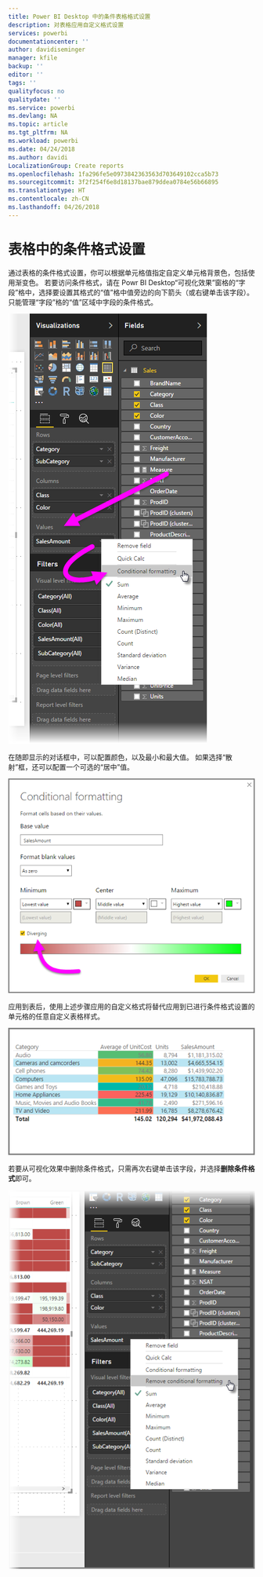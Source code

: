 ```yaml
---
title: Power BI Desktop 中的条件表格格式设置
description: 对表格应用自定义格式设置
services: powerbi
documentationcenter: ''
author: davidiseminger
manager: kfile
backup: ''
editor: ''
tags: ''
qualityfocus: no
qualitydate: ''
ms.service: powerbi
ms.devlang: NA
ms.topic: article
ms.tgt_pltfrm: NA
ms.workload: powerbi
ms.date: 04/24/2018
ms.author: davidi
LocalizationGroup: Create reports
ms.openlocfilehash: 1fa296fe5e0973842363563d703649102cca5b73
ms.sourcegitcommit: 3f2f254f6e8d18137bae879ddea0784e56b66895
ms.translationtype: HT
ms.contentlocale: zh-CN
ms.lasthandoff: 04/26/2018
---
```

# <a name="conditional-formatting-in-tables"></a>表格中的条件格式设置
通过表格的条件格式设置，你可以根据单元格值指定自定义单元格背景色，包括使用渐变色。 若要访问条件格式，请在 Powr BI Desktop“可视化效果”窗格的“字段”格中，选择要设置其格式的“值”格中值旁边的向下箭头（或右键单击该字段）。 只能管理“字段”格的“值”区域中字段的条件格式。

![](media/desktop-conditional-table-formatting/table-formatting_1.png)

在随即显示的对话框中，可以配置颜色，以及最小和最大值。 如果选择“散射”框，还可以配置一个可选的“居中”值。

![](media/desktop-conditional-table-formatting/table-formatting_2.png)

应用到表后，使用上述步骤应用的自定义格式将替代应用到已进行条件格式设置的单元格的任意自定义表格样式。

![](media/desktop-conditional-table-formatting/table-formatting_3.png)

若要从可视化效果中删除条件格式，只需再次右键单击该字段，并选择**删除条件格式**即可。

![](media/desktop-conditional-table-formatting/table-formatting_4.png)


